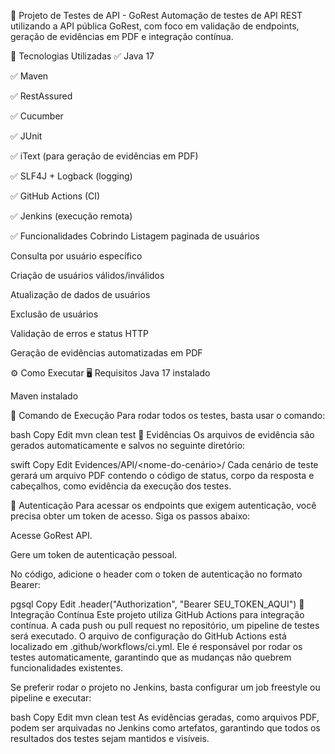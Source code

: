 🧪 Projeto de Testes de API - GoRest
Automação de testes de API REST utilizando a API pública GoRest, com foco em validação de endpoints, geração de evidências em PDF e integração contínua.

🚀 Tecnologias Utilizadas
✅ Java 17

✅ Maven

✅ RestAssured

✅ Cucumber

✅ JUnit

✅ iText (para geração de evidências em PDF)

✅ SLF4J + Logback (logging)

✅ GitHub Actions (CI)

✅ Jenkins (execução remota)

✅ Funcionalidades Cobrindo
 Listagem paginada de usuários

 Consulta por usuário específico

 Criação de usuários válidos/inválidos

 Atualização de dados de usuários

 Exclusão de usuários

 Validação de erros e status HTTP

 Geração de evidências automatizadas em PDF

⚙️ Como Executar
🖥️ Requisitos
Java 17 instalado

Maven instalado

🧪 Comando de Execução
Para rodar todos os testes, basta usar o comando:

bash
Copy
Edit
mvn clean test
📁 Evidências
Os arquivos de evidência são gerados automaticamente e salvos no seguinte diretório:

swift
Copy
Edit
Evidences/API/<nome-do-cenário>/
Cada cenário de teste gerará um arquivo PDF contendo o código de status, corpo da resposta e cabeçalhos, como evidência da execução dos testes.

🔐 Autenticação
Para acessar os endpoints que exigem autenticação, você precisa obter um token de acesso. Siga os passos abaixo:

Acesse GoRest API.

Gere um token de autenticação pessoal.

No código, adicione o header com o token de autenticação no formato Bearer:

pgsql
Copy
Edit
.header("Authorization", "Bearer SEU_TOKEN_AQUI")
🤖 Integração Contínua
Este projeto utiliza GitHub Actions para integração contínua. A cada push ou pull request no repositório, um pipeline de testes será executado. O arquivo de configuração do GitHub Actions está localizado em .github/workflows/ci.yml. Ele é responsável por rodar os testes automaticamente, garantindo que as mudanças não quebrem funcionalidades existentes.

Se preferir rodar o projeto no Jenkins, basta configurar um job freestyle ou pipeline e executar:

bash
Copy
Edit
mvn clean test
As evidências geradas, como arquivos PDF, podem ser arquivadas no Jenkins como artefatos, garantindo que todos os resultados dos testes sejam mantidos e visíveis.

